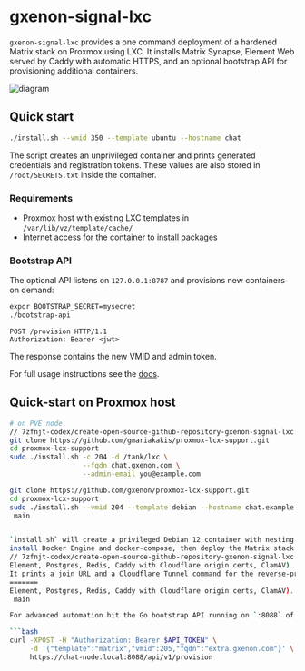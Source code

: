 # gxenon-signal-lxc

`gxenon-signal-lxc` provides a one command deployment of a hardened Matrix stack on Proxmox using LXC. It installs Matrix Synapse, Element Web served by Caddy with automatic HTTPS, and an optional bootstrap API for provisioning additional containers.

![diagram](docs/diagram.png)

## Quick start

```bash
./install.sh --vmid 350 --template ubuntu --hostname chat
```

The script creates an unprivileged container and prints generated credentials and registration tokens. These values are also stored in `/root/SECRETS.txt` inside the container.

### Requirements

- Proxmox host with existing LXC templates in `/var/lib/vz/template/cache/`
- Internet access for the container to install packages

### Bootstrap API

The optional API listens on `127.0.0.1:8787` and provisions new containers on demand:

```bash
expor BOOTSTRAP_SECRET=mysecret
./bootstrap-api
```

```
POST /provision HTTP/1.1
Authorization: Bearer <jwt>
```

The response contains the new VMID and admin token.

For full usage instructions see the [docs](docs/).

## Quick-start on Proxmox host

```bash
# on PVE node
// 7zfnjt-codex/create-open-source-github-repository-gxenon-signal-lxc
git clone https://github.com/gmariakakis/proxmox-lcx-support.git
cd proxmox-lcx-support
sudo ./install.sh -c 204 -d /tank/lxc \
                  --fqdn chat.gxenon.com \
                  --admin-email you@example.com

git clone https://github.com/gxenon/proxmox-lcx-support.git
cd proxmox-lcx-support
sudo ./install.sh --vmid 204 --template debian --hostname chat.example.com
 main


`install.sh` will create a privileged Debian 12 container with nesting and fuse enabled,
install Docker Engine and docker-compose, then deploy the Matrix stack (Synapse,
// 7zfnjt-codex/create-open-source-github-repository-gxenon-signal-lxc
Element, Postgres, Redis, Caddy with Cloudflare origin certs, ClamAV).
It prints a join URL and a Cloudflare Tunnel command for the reverse-proxy.
=======
Element, Postgres, Redis, Caddy with Cloudflare origin certs, ClamAV). It prints a join URL and a Cloudflare Tunnel command for the reverse-proxy.
 main

For advanced automation hit the Go bootstrap API running on `:8088` of the new container:

```bash
curl -XPOST -H "Authorization: Bearer $API_TOKEN" \
     -d '{"template":"matrix","vmid":205,"fqdn":"extra.gxenon.com"}' \
     https://chat-node.local:8088/api/v1/provision
```
